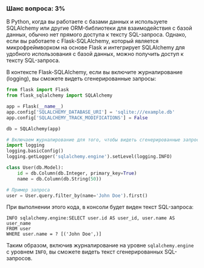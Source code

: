 ### Шанс вопроса: 3%

В Python, когда вы работаете с базами данных и используете SQLAlchemy или другие ORM-библиотеки для взаимодействия с базой данных, обычно нет прямого доступа к тексту SQL-запроса. Однако, если вы работаете с Flask-SQLAlchemy, который является микрофреймворком на основе Flask и интегрирует SQLAlchemy для удобного использования с базой данных, можно получить доступ к тексту SQL-запроса.

В контексте Flask-SQLAlchemy, если вы включите журналирование (logging), вы сможете видеть сгенерированные запросы:

```python
from flask import Flask
from flask_sqlalchemy import SQLAlchemy

app = Flask(__name__)
app.config['SQLALCHEMY_DATABASE_URI'] = 'sqlite:///example.db'
app.config['SQLALCHEMY_TRACK_MODIFICATIONS'] = False

db = SQLAlchemy(app)

# Включаем журналирование для того, чтобы видеть сгенерированные запросы
import logging
logging.basicConfig()
logging.getLogger('sqlalchemy.engine').setLevel(logging.INFO)

class User(db.Model):
    id = db.Column(db.Integer, primary_key=True)
    name = db.Column(db.String(50))

# Пример запроса
user = User.query.filter_by(name='John Doe').first()
```

При выполнении этого кода, в консоли будет виден текст SQL-запроса:

```
INFO sqlalchemy.engine:SELECT user.id AS user_id, user.name AS user_name 
FROM user 
WHERE user.name = ? [('John Doe',)]
```

Таким образом, включив журналирование на уровне `sqlalchemy.engine` с уровнем `INFO`, вы сможете видеть текст сгенерированных SQL-запросов.